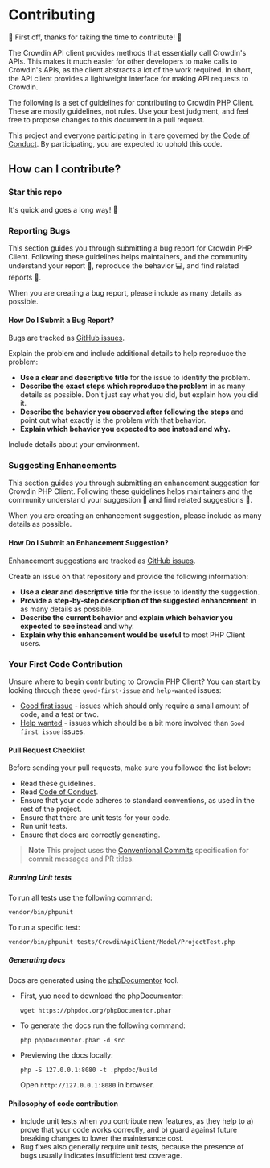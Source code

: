 # Contributing

:tada: First off, thanks for taking the time to contribute! :tada:

The Crowdin API client provides methods that essentially call Crowdin's APIs. This makes it much easier for other developers to make calls to Crowdin's APIs, as the client abstracts a lot of the work required. In short, the API client provides a lightweight interface for making API requests to Crowdin.

The following is a set of guidelines for contributing to Crowdin PHP Client. These are mostly guidelines, not rules. Use your best judgment, and feel free to propose changes to this document in a pull request.

This project and everyone participating in it are governed by the [Code of Conduct](/CODE_OF_CONDUCT.md). By participating, you are expected to uphold this code.

## How can I contribute?

### Star this repo

It's quick and goes a long way! :stars:

### Reporting Bugs

This section guides you through submitting a bug report for Crowdin PHP Client. Following these guidelines helps maintainers, and the community understand your report :pencil:, reproduce the behavior :computer:, and find related reports :mag_right:.

When you are creating a bug report, please include as many details as possible.

#### How Do I Submit a Bug Report?

Bugs are tracked as [GitHub issues](https://github.com/crowdin/crowdin-api-client-php/issues/).

Explain the problem and include additional details to help reproduce the problem:

* **Use a clear and descriptive title** for the issue to identify the problem.
* **Describe the exact steps which reproduce the problem** in as many details as possible. Don't just say what you did, but explain how you did it.
* **Describe the behavior you observed after following the steps** and point out what exactly is the problem with that behavior.
* **Explain which behavior you expected to see instead and why.**

Include details about your environment.

### Suggesting Enhancements

This section guides you through submitting an enhancement suggestion for Crowdin PHP Client. Following these guidelines helps maintainers and the community understand your suggestion :pencil: and find related suggestions :mag_right:.

When you are creating an enhancement suggestion, please include as many details as possible.

#### How Do I Submit an Enhancement Suggestion?

Enhancement suggestions are tracked as [GitHub issues](https://github.com/crowdin/crowdin-api-client-php/issues/).

Create an issue on that repository and provide the following information:

* **Use a clear and descriptive title** for the issue to identify the suggestion.
* **Provide a step-by-step description of the suggested enhancement** in as many details as possible.
* **Describe the current behavior** and **explain which behavior you expected to see instead** and why.
* **Explain why this enhancement would be useful** to most PHP Client users.

### Your First Code Contribution

Unsure where to begin contributing to Crowdin PHP Client? You can start by looking through these `good-first-issue` and `help-wanted` issues:

* [Good first issue](https://github.com/crowdin/crowdin-api-client-php/issues?q=is%3Aopen+is%3Aissue+label%3A%22good+first+issue%22) - issues which should only require a small amount of code, and a test or two.
* [Help wanted](https://github.com/crowdin/crowdin-api-client-php/issues?q=is%3Aopen+is%3Aissue+label%3A%22help+wanted%22) - issues which should be a bit more involved than `Good first issue` issues.

#### Pull Request Checklist

Before sending your pull requests, make sure you followed the list below:

- Read these guidelines.
- Read [Code of Conduct](/CODE_OF_CONDUCT.md).
- Ensure that your code adheres to standard conventions, as used in the rest of the project.
- Ensure that there are unit tests for your code.
- Run unit tests.
- Ensure that docs are correctly generating.

> **Note**
> This project uses the [Conventional Commits](https://www.conventionalcommits.org/en/v1.0.0/) specification for commit messages and PR titles.

##### Running Unit tests

To run all tests use the following command:

```console
vendor/bin/phpunit
```

To run a specific test:

```
vendor/bin/phpunit tests/CrowdinApiClient/Model/ProjectTest.php
```

##### Generating docs

Docs are generated using the [phpDocumentor](https://www.phpdoc.org/) tool.

- First, yuo need to download the phpDocumentor:

    ```console
    wget https://phpdoc.org/phpDocumentor.phar
    ```
- To generate the docs run the following command:

    ```console
    php phpDocumentor.phar -d src
    ```

- Previewing the docs locally:

    ```console
    php -S 127.0.0.1:8080 -t .phpdoc/build
    ```

  Open `http://127.0.0.1:8080` in browser.

#### Philosophy of code contribution

- Include unit tests when you contribute new features, as they help to a) prove that your code works correctly, and b) guard against future breaking changes to lower the maintenance cost.
- Bug fixes also generally require unit tests, because the presence of bugs usually indicates insufficient test coverage.

